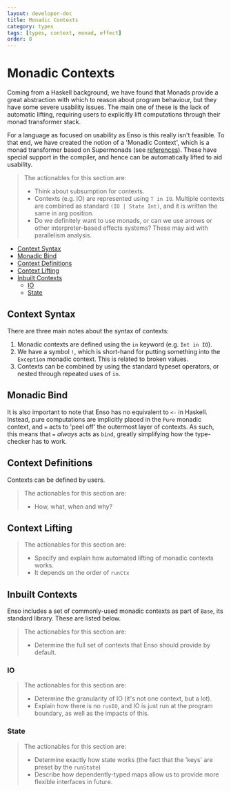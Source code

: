 ```yaml
---
layout: developer-doc
title: Monadic Contexts
category: types
tags: [types, context, monad, effect]
order: 8
---
```


# Monadic Contexts

Coming from a Haskell background, we have found that Monads provide a great
abstraction with which to reason about program behaviour, but they have some
severe usability issues. The main one of these is the lack of automatic lifting,
requiring users to explicitly lift computations through their monad transformer
stack.

For a language as focused on usability as Enso is this really isn't feasible. To
that end, we have created the notion of a 'Monadic Context', which is a monad
transformer based on Supermonads (see
[references](./references.md#monadic-contexts)). These have special support in
the compiler, and hence can be automatically lifted to aid usability.

> The actionables for this section are:
>
> - Think about subsumption for contexts.
> - Contexts (e.g. IO) are represented using `T in IO`. Multiple contexts are
>   combined as standard `(IO | State Int)`, and it is written the same in arg
>   position.
> - Do we definitely want to use monads, or can we use arrows or other
>   interpreter-based effects systems? These may aid with parallelism analysis.

<!-- MarkdownTOC levels="2,3" autolink="true" -->

- [Context Syntax](#context-syntax)
- [Monadic Bind](#monadic-bind)
- [Context Definitions](#context-definitions)
- [Context Lifting](#context-lifting)
- [Inbuilt Contexts](#inbuilt-contexts)
  - [IO](#io)
  - [State](#state)

<!-- /MarkdownTOC -->

## Context Syntax

There are three main notes about the syntax of contexts:

1. Monadic contexts are defined using the `in` keyword (e.g. `Int in IO`).
2. We have a symbol `!`, which is short-hand for putting something into the
   `Exception` monadic context. This is related to broken values.
3. Contexts can be combined by using the standard typeset operators, or nested
   through repeated uses of `in`.

## Monadic Bind

It is also important to note that Enso has no equivalent to `<-` in Haskell.
Instead, pure computations are implicitly placed in the `Pure` monadic context,
and `=` acts to 'peel off' the outermost layer of contexts. As such, this means
that `=` _always_ acts as `bind`, greatly simplifying how the type-checker has
to work.

## Context Definitions

Contexts can be defined by users.

> The actionables for this section are:
>
> - How, what, when and why?

## Context Lifting

> The actionables for this section are:
>
> - Specify and explain how automated lifting of monadic contexts works.
> - It depends on the order of `runCtx`

## Inbuilt Contexts

Enso includes a set of commonly-used monadic contexts as part of `Base`, its
standard library. These are listed below.

> The actionables for this section are:
>
> - Determine the full set of contexts that Enso should provide by default.

### IO

> The actionables for this section are:
>
> - Determine the granularity of IO (it's not one context, but a lot).
> - Explain how there is no `runIO`, and IO is just run at the program boundary,
>   as well as the impacts of this.

### State

> The actionables for this section are:
>
> - Determine exactly how state works (the fact that the 'keys' are preset by
>   the `runState`)
> - Describe how dependently-typed maps allow us to provide more flexible
>   interfaces in future.

